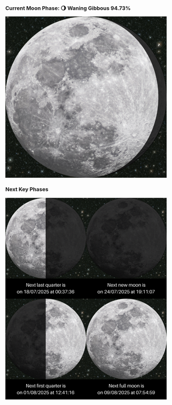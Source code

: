 ### Current Moon Phase: 🌖 Waning Gibbous 94.73%
![Moon Phase](moonphase.png)
### Next Key Phases
![Gallery](gallery.png)